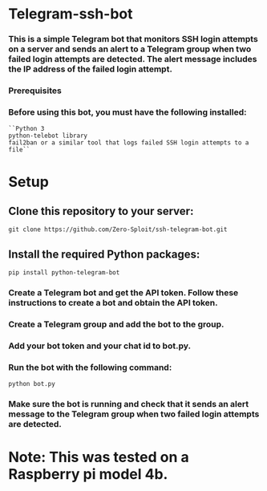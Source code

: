 # Telegram-ssh-bot


###  This is a simple Telegram bot that monitors SSH login attempts on a server and sends an alert to a Telegram group when two failed login attempts are    detected. The alert message includes the IP address of the failed login attempt.
### Prerequisites

### Before using this bot, you must have the following installed:

    ``Python 3
    python-telebot library
    fail2ban or a similar tool that logs failed SSH login attempts to a file``

#  Setup

##    Clone this repository to your server:

``git clone https://github.com/Zero-Sploit/ssh-telegram-bot.git``

## Install the required Python packages:

``pip install python-telegram-bot``

### Create a Telegram bot and get the API token. Follow these instructions to create a bot and obtain the API token.

###    Create a Telegram group and add the bot to the group.

### Add your bot token and your chat id to bot.py.

###    Run the bot with the following command:

``python bot.py``

###    Make sure the bot is running and check that it sends an alert message to the Telegram group when two failed login attempts are detected.

# Note: This was tested on a Raspberry pi model 4b.
